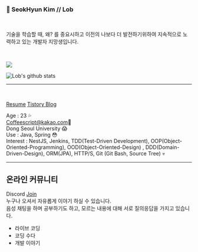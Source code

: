 ### 👻 SeokHyun Kim // Lob 
<br/>

기술을 학습할 때, 왜? 를 중요시하고 이전의 나보다 더 발전하기위하여 지속적으로 노력하고 있는 개발자 지망생입니다.

<br/>

![](https://img.shields.io/github/followers/Lob-dev?style=social)


![Lob's github stats](https://github-readme-stats.vercel.app/api?username=Lob-dev&show_icons=true&theme=cobalt)
<hr/><br/>

[Resume](https://www.notion.so/Resume-Web-Developer-e51c02b15e89401abe00604d95d4846d) 
[Tistory Blog](https://lob-dev.tistory.com/)

  Age : 23 💦<br/>
  Coffeescript@kakao.com💬<br/>
  Dong Seoul University 😱<br/>
  Use : Java, Spring 😳<br/>
  Interest   : NestJS, Jenkins, TDD(Test-Driven Development), OOP(Object-Oriented-Programming), OOD(Object-Oriented-Design)
 , DDD(Domain-Driven-Design), ORM(JPA), HTTP/S, Git (Git Bash, Source Tree) 💀
<br/><hr/>

## 온라인 커뮤니티

 Discord [Join](https://discord.gg/szKX4CtWBa) <br/>
누구나 오셔서 자유롭게 이야기 하실 수 있습니다. <br/>
음성 채팅을 하며 공부하기도 하고, 모르는 내용에 대해 서로 질의응답을 가지고 있습니다.

 - 라이브 코딩
 - 코딩 수다
 - 개발 이야기

<!--
**coffeescriptSERRL/coffeescriptSERRL** is a ✨ _special_ ✨ repository because its `README.md` (this file) appears on your GitHub profile.

Here are some ideas to get you started:

- 🔭 I’m currently working on ...
- 🌱 I’m currently learning ...
- 👯 I’m looking to collaborate on ...
- 🤔 I’m looking for help with ...
- 💬 Ask me about ...
- 📫 How to reach me: ...
- 😄 Pronouns: ...
- ⚡ Fun fact: ...
-->
